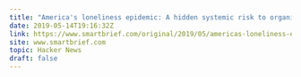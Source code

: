 ```yaml
---
title: "America's loneliness epidemic: A hidden systemic risk to organizations"
date: 2019-05-14T19:16:32Z
link: https://www.smartbrief.com/original/2019/05/americas-loneliness-epidemic-hidden-systemic-risk-organizations?utm_medium=RSS&utm_source=hune
site: www.smartbrief.com
topic: Hacker News
draft: false
---
```

